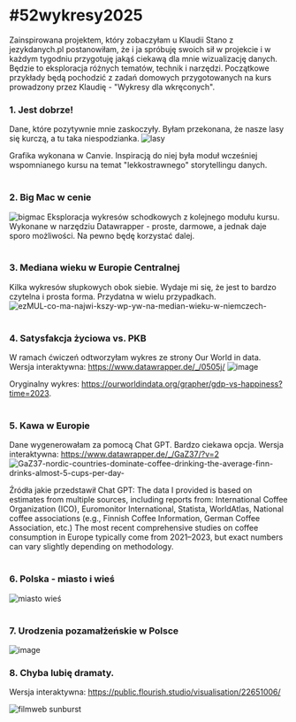 # #52wykresy2025
Zainspirowana projektem, który zobaczyłam u Klaudii Stano z jezykdanych.pl postanowiłam, że i ja spróbuję swoich sił w projekcie i w każdym tygodniu przygotuję jakąś ciekawą dla mnie wizualizację danych. Będzie to eksploracja różnych tematów, technik i narzędzi. Początkowe przykłady będą pochodzić z zadań domowych przygotowanych na kurs prowadzony przez Klaudię - "Wykresy dla wkręconych".

### 1. Jest dobrze! 
Dane, które pozytywnie mnie zaskoczyły. Byłam przekonana, że nasze lasy się kurczą, a tu taka niespodzianka.
![lasy](https://github.com/user-attachments/assets/349731f4-9eb7-428d-982e-a103bcae6c63)

Grafika wykonana w Canvie. Inspiracją do niej była moduł wcześniej wspomnianego kursu na temat "lekkostrawnego" storytellingu danych.
<br /> 
<br /> 

### 2. Big Mac w cenie
![bigmac](https://github.com/user-attachments/assets/71b24e1a-80b3-4622-904e-6599071d0afc)
Eksploracja wykresów schodkowych z kolejnego modułu kursu. Wykonane w narzędziu Datawrapper - proste, darmowe, a jednak daje sporo możliwości. Na pewno będę korzystać dalej.
<br /> 
<br /> 

### 3. Mediana wieku w Europie Centralnej
Kilka wykresów słupkowych obok siebie. Wydaje mi się, że jest to bardzo czytelna i prosta forma. Przydatna w wielu przypadkach.
![ezMUL-co-ma-najwi-kszy-wp-yw-na-median-wieku-w-niemczech-](https://github.com/user-attachments/assets/424fab32-8558-47b7-ad60-2c7203302616)
<br /> 
<br /> 

### 4. Satysfakcja życiowa vs. PKB
W ramach ćwiczeń odtworzyłam wykres ze strony Our World in data.
Wersja interaktywna: https://www.datawrapper.de/_/0505j/
![image](https://github.com/user-attachments/assets/156ce768-7cdc-442c-ae47-6a6277a0d262)

Oryginalny wykres: https://ourworldindata.org/grapher/gdp-vs-happiness?time=2023.
<br /> 
<br /> 

### 5. Kawa w Europie
Dane wygenerowałam za pomocą Chat GPT. Bardzo ciekawa opcja. 
Wersja interaktywna:
https://www.datawrapper.de/_/GaZ37/?v=2
![GaZ37-nordic-countries-dominate-coffee-drinking-the-average-finn-drinks-almost-5-cups-per-day-](https://github.com/user-attachments/assets/126c89d0-0f93-4357-ba84-cdde264c5a33)

Źródła jakie przedstawił Chat GPT: The data I provided is based on estimates from multiple sources, including reports from:
International Coffee Organization (ICO), Euromonitor International, Statista, WorldAtlas, National coffee associations (e.g., Finnish Coffee Information, German Coffee Association, etc.)
The most recent comprehensive studies on coffee consumption in Europe typically come from 2021–2023, but exact numbers can vary slightly depending on methodology.
<br /> 
<br />

### 6. Polska - miasto i wieś
![miasto wieś](https://github.com/user-attachments/assets/ac1b8a14-3504-4046-aad1-e70337935e4d)
<br /> 
<br />

### 7. Urodzenia pozamałżeńskie w Polsce

![image](https://github.com/user-attachments/assets/929b0f6c-01cf-4848-b0c3-33cafb98a8d2)

### 8. Chyba lubię dramaty.

Wersja interaktywna: https://public.flourish.studio/visualisation/22651006/

![filmweb sunburst](https://github.com/user-attachments/assets/a895f511-49be-4f94-af32-eaa5a8c4a0dc)




